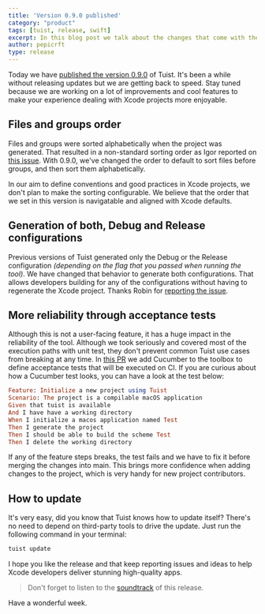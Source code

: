 ```yaml
---
title: 'Version 0.9.0 published'
category: "product"
tags: [tuist, release, swift]
excerpt: In this blog post we talk about the changes that come with the recently published version 0.9.0.
author: pepicrft
type: release
---
```


Today we have [published the version 0.9.0](https://github.com/tuist/tuist/releases/tag/0.9.0) of Tuist. It's been a while without releasing updates but we are getting back to speed. Stay tuned because we are working on a lot of improvements and cool features to make your experience dealing with Xcode projects more enjoyable.

## Files and groups order

Files and groups were sorted alphabetically when the project was generated. That resulted in a non-standard sorting order as Igor reported on [this issue](https://github.com/tuist/tuist/issues/140). With 0.9.0, we've changed the order to default to sort files before groups, and then sort them alphabetically.

In our aim to define conventions and good practices in Xcode projects, we don't plan to make the sorting configurable. We believe that the order that we set in this version is navigatable and aligned with Xcode defaults.

## Generation of both, Debug and Release configurations

Previous versions of Tuist generated only the Debug or the Release configuration _(depending on the flag that you passed when running the tool)_. We have changed that behavior to generate both configurations. That allows developers building for any of the configurations without having to regenerate the Xcode project. Thanks Robin for [reporting the issue](https://github.com/tuist/tuist/issues/159).

## More reliability through acceptance tests

Although this is not a user-facing feature, it has a huge impact in the reliability of the tool. Although we took seriously and covered most of the execution paths with unit test, they don't prevent common Tuist use cases from breaking at any time. In [this PR](https://github.com/tuist/tuist/pull/166) we add Cucumber to the toolbox to define acceptance tests that will be executed on CI. If you are curious about how a Cucumber test looks, you can have a look at the test below:

```ruby
Feature: Initialize a new project using Tuist
Scenario: The project is a compilable macOS application
Given that tuist is available
And I have have a working directory
When I initialize a macos application named Test
Then I generate the project
Then I should be able to build the scheme Test
Then I delete the working directory
```

If any of the feature steps breaks, the test fails and we have to fix it before merging the changes into main. This brings more confidence when adding changes to the project, which is very handy for new project contributors.

## How to update

It's very easy, did you know that Tuist knows how to update itself? There's no need to depend on third-party tools to drive the update. Just run the following command in your terminal:

```ruby
tuist update
```

I hope you like the release and that keep reporting issues and ideas to help Xcode developers deliver stunning high-quality apps.

> Don't forget to listen to the [soundtrack](https://soundcloud.com/samar_elsayed/florencethemachine_hunger) of this release.

Have a wonderful week.
